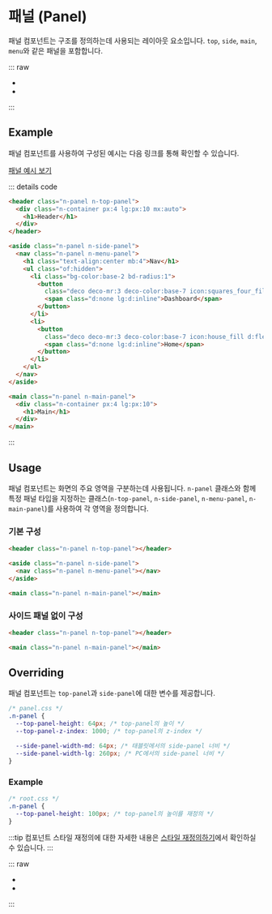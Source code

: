 <script setup>
import ExampleSection from "./demo/ExampleSection.vue";
import Link from "./demo/Link.vue"
</script>

# 패널 (Panel)

패널 컴포넌트는 구조를 정의하는데 사용되는 레이아웃 요소입니다. `top`, `side`, `main`, `menu`와 같은 패널을 포함합니다.

::: raw

<ul class="d:flex ai:center gap:6 mt:6">
  <li><Link :text="'전체 컴포넌트'" :link="'../guide/getting-started-component'"/></li>
  <li><Link :text="'이슈 제출하기'" :link="'https://github.com/newlecture-corp/newtil-css/issues/new?title=[Panel]%20'" :newtab="true"/></li>
</ul>

:::

## Example

패널 컴포넌트를 사용하여 구성된 예시는 다음 링크를 통해 확인할 수 있습니다.

<a href="/newtil-css/components/demo/panel.html" class="n-btn color:base-1 txt-deco-ln:none w:100p">
  <span class="deco deco-pos:right deco-color:base-1  deco-size:2 icon:arrow_right">
    패널 예시 보기
  </span>
</a>

::: details code

```html
<header class="n-panel n-top-panel">
  <div class="n-container px:4 lg:px:10 mx:auto">
    <h1>Header</h1>
  </div>
</header>

<aside class="n-panel n-side-panel">
  <nav class="n-panel n-menu-panel">
    <h1 class="text-align:center mb:4">Nav</h1>
    <ul class="of:hidden">
      <li class="bg-color:base-2 bd-radius:1">
        <button
          class="deco deco-mr:3 deco-color:base-7 icon:squares_four_fill d:flex ai:center p:2 pl:3 font-size:2 font-weight:2 cursor:pointer white-space:nowrap">
          <span class="d:none lg:d:inline">Dashboard</span>
        </button>
      </li>
      <li>
        <button
          class="deco deco-mr:3 deco-color:base-7 icon:house_fill d:flex ai:center p:2 pl:3 font-size:2 font-weight:2 cursor:pointer white-space:nowrap">
          <span class="d:none lg:d:inline">Home</span>
        </button>
      </li>
    </ul>
  </nav>
</aside>

<main class="n-panel n-main-panel">
  <div class="n-container px:4 lg:px:10">
    <h1>Main</h1>
  </div>
</main>
```

:::

## Usage

패널 컴포넌트는 화면의 주요 영역을 구분하는데 사용됩니다. `n-panel` 클래스와 함께 특정 패널 타입을 지정하는 클래스(`n-top-panel`, `n-side-panel`, `n-menu-panel`, `n-main-panel`)를 사용하여 각 영역을 정의합니다.

### 기본 구성

```html
<header class="n-panel n-top-panel"></header>

<aside class="n-panel n-side-panel">
  <nav class="n-panel n-menu-panel"></nav>
</aside>

<main class="n-panel n-main-panel"></main>
```

### 사이드 패널 없이 구성

```html
<header class="n-panel n-top-panel"></header>

<main class="n-panel n-main-panel"></main>
```

## Overriding

패널 컴포넌트는 `top-panel`과 `side-panel`에 대한 변수를 제공합니다.

```css
/* panel.css */ 
.n-panel {
  --top-panel-height: 64px; /* top-panel의 높이 */
  --top-panel-z-index: 1000; /* top-panel의 z-index */

  --side-panel-width-md: 64px; /* 태블릿에서의 side-panel 너비 */
  --side-panel-width-lg: 260px; /* PC에서의 side-panel 너비 */
}
```

### Example

```css
/* root.css */
.n-panel {
  --top-panel-height: 100px; /* top-panel의 높이를 재정의 */
}
```

:::tip
컴포넌트 스타일 재정의에 대한 자세한 내용은 [스타일 재정의하기](/guide/customizing)에서 확인하실 수 있습니다.
:::

::: raw

<ul class="d:flex ai:center gap:6 mt:10">
  <li><Link :text="'전체 컴포넌트'" :link="'../guide/getting-started-component'"/></li>
  <li><Link :text="'이슈 제출하기'" :link="'https://github.com/newlecture-corp/newtil-css/issues/new?title=[Panel]%20'" :newtab="true"/></li>
</ul>

:::
